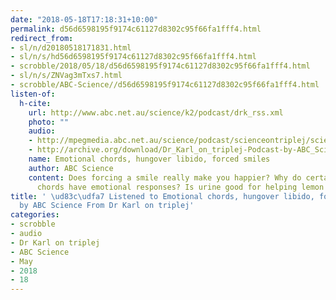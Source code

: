 ```yaml
---
date: "2018-05-18T17:18:31+10:00"
permalink: d56d6598195f9174c61127d8302c95f66fa1fff4.html
redirect_from:
- sl/n/d20180518171831.html
- sl/n/s/hd56d6598195f9174c61127d8302c95f66fa1fff4.html
- scrobble/2018/05/18/d56d6598195f9174c61127d8302c95f66fa1fff4.html
- sl/n/s/ZNVag3mTxs7.html
- scrobble/ABC-Science//d56d6598195f9174c61127d8302c95f66fa1fff4.html
listen-of:
  h-cite:
    url: http://www.abc.net.au/science/k2/podcast/drk_rss.xml
    photo: ""
    audio:
    - http://mpegmedia.abc.net.au/science/podcast/scienceontriplej/scienceontriplej20150806.mp3
    - http://archive.org/download/Dr_Karl_on_triplej-Podcast-by-ABC_Science/Emotional_chords_hungover_libido_forced_smiles.mp3
    name: Emotional chords, hungover libido, forced smiles
    author: ABC Science
    content: Does forcing a smile really make you happier? Why do certain notes or
      chords have emotional responses? Is urine good for helping lemon trees grow?
title: ' \ud83c\udfa7 Listened to Emotional chords, hungover libido, forced smiles
  by ABC Science From Dr Karl on triplej'
categories:
- scrobble
- audio
- Dr Karl on triplej
- ABC Science
- May
- 2018
- 18
---
```

